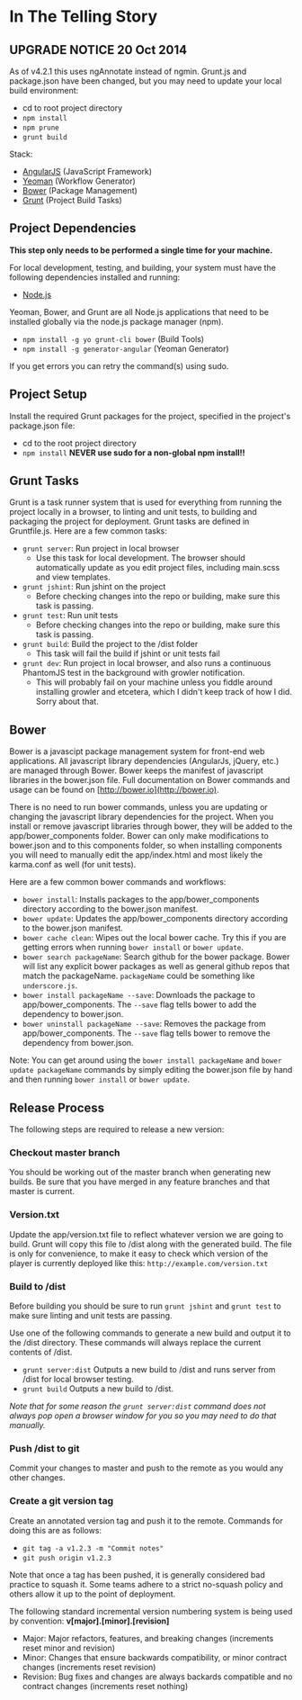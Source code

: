 # In The Telling Story

## UPGRADE NOTICE 20 Oct 2014
As of v4.2.1 this uses ngAnnotate instead of ngmin. Grunt.js and package.json have been changed, but you may need to update your local build environment:
* cd to root project directory
* `npm install`
* `npm prune`
* `grunt build`

Stack:

* [AngularJS](http://angularjs.org/) (JavaScript Framework)
* [Yeoman](http://yeoman.io/) (Workflow Generator)
* [Bower](http://bower.io/) (Package Management)
* [Grunt](http://gruntjs.com/) (Project Build Tasks)

## Project Dependencies

**This step only needs to be performed a single time for your machine.**

For local development, testing, and building, your system must have the following dependencies installed and running:

* [Node.js](http://nodejs.org/)

Yeoman, Bower, and Grunt are all Node.js applications that need to be installed globally via the node.js package manager (npm).

* `npm install -g yo grunt-cli bower` (Build Tools)
* `npm install -g generator-angular` (Yeoman Generator)

If you get errors you can retry the command(s) using sudo.

## Project Setup

Install the required Grunt packages for the project, specified in the project's package.json file:

* cd to the root project directory
* `npm install` **NEVER use sudo for a non-global npm install!!**

## Grunt Tasks

Grunt is a task runner system that is used for everything from running the project locally in a browser, to linting and unit tests, to building and packaging the project for deployment. Grunt tasks are defined in Gruntfile.js. Here are a few common tasks:

* `grunt server`: Run project in local browser
	* Use this task for local development. The browser should automatically update as you edit project files, including main.scss and view templates.
* `grunt jshint`: Run jshint on the project
	* Before checking changes into the repo or building, make sure this task is passing.
* `grunt test`: Run unit tests
	* Before checking changes into the repo or building, make sure this task is passing.
* `grunt build`: Build the project to the /dist folder
	* This task will fail the build if jshint or unit tests fail
* `grunt dev`: Run project in local browser, and also runs a continuous PhantomJS test in the background with growler notification.
	* This will probably fail on your machine unless you fiddle around installing growler and etcetera, which I didn't keep track of how I did. Sorry about that.

## Bower

Bower is a javascipt package management system for front-end web applications. All javascript library dependencies (AngularJs, jQuery, etc.) are managed through Bower. Bower keeps the manifest of javascript libraries in the bower.json file. Full documentation on Bower commands and usage can be found on [http://bower.io](http://bower.io).

There is no need to run bower commands, unless you are updating or changing the javascript library dependencies for the project. When you install or remove javascript libraries through bower, they will be added to the app/bower_components folder. Bower can only make modifications to bower.json and to this components folder, so when installing components you will need to manually edit the app/index.html and most likely the karma.conf as well (for unit tests).

Here are a few common bower commands and workflows:

* `bower install`: Installs packages to the app/bower_components directory according to the bower.json manifest.
* `bower update`: Updates the app/bower_components directory according to the bower.json manifest.
* `bower cache clean`: Wipes out the local bower cache. Try this if you are getting errors when running `bower install` or `bower update`.
* `bower search packageName`: Search github for the bower package. Bower will list any explicit bower packages as well as general github repos that match the packageName. `packageName` could be something like `underscore.js`.
* `bower install packageName --save`: Downloads the package to app/bower_components. The `--save` flag tells bower to add the dependency to bower.json.
* `bower uninstall packageName --save`: Removes the package from app/bower_components. The `--save` flag tells bower to remove the dependency from  bower.json.

Note: You can get around using the `bower install packageName` and `bower update packageName` commands by simply editing the bower.json file by hand and then running `bower install` or `bower update`.

## Release Process

The following steps are required to release a new version:

### Checkout master branch

You should be working out of the master branch when generating new builds. Be sure that you have merged in any feature branches and that master is current.

### Version.txt

Update the app/version.txt file to reflect whatever version we are going to build. Grunt will copy this file to /dist along with the generated build. The file is only for convenience, to make it easy to check which version of the player is currently deployed like this: `http://example.com/version.txt`

### Build to /dist

Before building you should be sure to run `grunt jshint` and `grunt test` to make sure linting and unit tests are passing.

Use one of the following commands to generate a new build and output it to the /dist directory. These commands will always replace the current contents of /dist.

- `grunt server:dist` Outputs a new build to /dist and runs server from /dist for local browser testing.
- `grunt build` Outputs a new build to /dist.

*Note that for some reason the `grunt server:dist` command does not always pop open a browser window for you so you may need to do that manually.*

### Push /dist to git

Commit your changes to master and push to the remote as you would any other changes.

### Create a git version tag

Create an annotated version tag and push it to the remote. Commands for doing this are as follows:

- `git tag -a v1.2.3 -m "Commit notes"`
- `git push origin v1.2.3`

Note that once a tag has been pushed, it is generally considered bad practice to squash it. Some teams adhere to a strict no-squash policy and others allow it up to the point of deployment.

The following standard incremental version numbering system is being used by convention: **v[major].[minor].[revision]**

- Major: Major refactors, features, and breaking changes (increments reset minor and revision)
- Minor: Changes that ensure backwards compatibility, or minor contract changes (increments reset revision)
- Revision: Bug fixes and changes are always backards compatible and no contract changes (increments reset nothing)